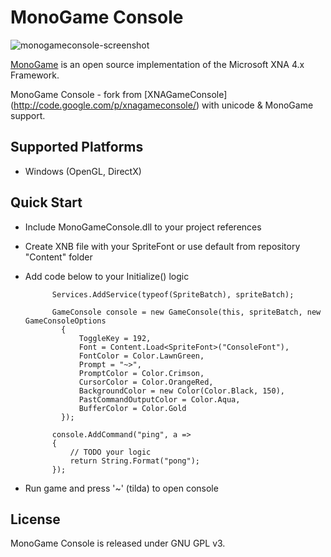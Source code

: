 # MonoGame Console

![monogameconsole-screenshot](http://s30.postimg.org/tqmwc9a8h/2013_12_27_21_11_11.png "Screenshot")

[MonoGame](http://monogame.net) is an open source implementation of the Microsoft XNA 4.x Framework. 

MonoGame Console - fork from [XNAGameConsole] (http://code.google.com/p/xnagameconsole/) with unicode & MonoGame support.

## Supported Platforms

* Windows (OpenGL, DirectX)

## Quick Start

* Include MonoGameConsole.dll to your project references
* Create XNB file with your SpriteFont or use default from repository "Content" folder
* Add code below to your Initialize() logic

            Services.AddService(typeof(SpriteBatch), spriteBatch);

            GameConsole console = new GameConsole(this, spriteBatch, new GameConsoleOptions
              {
                  ToggleKey = 192, 
                  Font = Content.Load<SpriteFont>("ConsoleFont"),
                  FontColor = Color.LawnGreen,
                  Prompt = "~>",
                  PromptColor = Color.Crimson,
                  CursorColor = Color.OrangeRed,
                  BackgroundColor = new Color(Color.Black, 150),
                  PastCommandOutputColor = Color.Aqua,
                  BufferColor = Color.Gold
              });

            console.AddCommand("ping", a =>
            {
                // TODO your logic
                return String.Format("pong");
            });

* Run game and press '~' (tilda) to open console


## License

MonoGame Console is released under GNU GPL v3.
